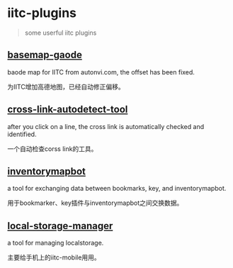 iitc-plugins
============
> some userful iitc plugins


## [basemap-gaode](../../raw/master/basemap-gaode.user.js)

baode map for IITC from autonvi.com, the offset has been fixed.

为IITC增加高德地图，已经自动修正偏移。


## [cross-link-autodetect-tool](../../raw/master/cross-link-autodetect-tool.user.js)
after you click on a line, the cross link is automatically checked and identified.

一个自动检查corss link的工具。


## [inventorymapbot](../../raw/master/inventorymapbot.user.js)
a tool for exchanging data between bookmarks, key, and inventorymapbot.

用于bookmarker、key插件与inventorymapbot之间交换数据。

## [local-storage-manager](../../raw/master/local-storage-manager.user.js)
a tool for managing localstorage.

主要给手机上的iitc-mobile用用。
